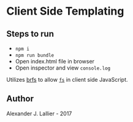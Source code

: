 # Client Side Templating

## Steps to run

* `npm i`
* `npm run bundle`
* Open index.html file in browser
* Open inspector and view `console.log`

Utilizes [brfs](https://www.npmjs.com/package/brfs) to allow [`fs`](https://nodejs.org/api/fs.html) in client side JavaScript.

## Author

Alexander J. Lallier - 2017
